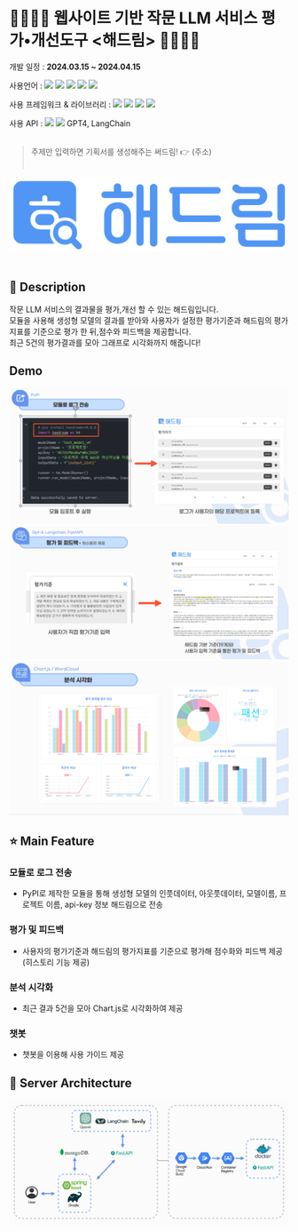 # 👨‍👨‍👧‍👦 웹사이트 기반 작문 LLM 서비스 평가•개선도구 <해드림> 👨‍👨‍👧‍👦

개발 일정 : **2024.03.15 ~ 2024.04.15**

사용언어 : <img src="https://img.shields.io/badge/java-007396?style=flat-square&logo=java&logoColor=white"/> <img src="https://img.shields.io/badge/Python-3776AB?style=flat-square&logo=Python&logoColor=white"/> <img src="https://img.shields.io/badge/JavaScript-F7DF1E?style=flat-square&logo=javascript&logoColor=black"/> <img src="https://img.shields.io/badge/HTML5-E34F26?style=flat-square&logo=html5&logoColor=white"/> <img src="https://img.shields.io/badge/CSS3-1572B6?style=flat-square&logo=css3&logoColor=white"/>

사용 프레임워크 & 라이브러리 : <img src="https://img.shields.io/badge/SpringBoot-6DB33F?style=flat-square&logo=SpringBoot&logoColor=white"> <img src="https://img.shields.io/badge/Gradle-02303A?style=flat-square&logo=Gradle&logoColor=white"> <img src="https://img.shields.io/badge/Thymeleaf-005F0F?style=flat-square&logo=Thymeleaf&logoColor=white"> <img src="https://img.shields.io/badge/jQuery-0769AD?style=flat-square&logo=jQuery&logoColor=white"> 

사용 API : <img src="https://img.shields.io/badge/fastapi-009688?style=flat-square&logo=fastapi&logoColor=white"> <img src="https://img.shields.io/badge/pypi-3775A9?style=flat-square&logo=pypi&logoColor=white">  GPT4, LangChain </br></br>

> 주제만 입력하면 기획서를 생성해주는 써드림! 👉 (주소) </br></br>

![해드림 로고](./해드림_깃헙/KakaoTalk_20240312_154237983_04.png) </br></br>

## 📃 Description
작문 LLM 서비스의 결과물을 평가,개선 할 수 있는 해드림입니다. </br>
모듈을 사용해 생성형 모델의 결과를 받아와 사용자가 설정한 평가기준과 해드림의 평가지표를 기준으로 평가 한 뒤,점수와 피드백을 제공합니다. </br> 최근 5건의 평가결과를 모아 그래프로 시각화까지 해줍니다!

## Demo
![해드림 예시1](./해드림_깃헙/demo1.png) </br>
![해드림 예시2](./해드림_깃헙/demo2.png) </br>
![해드림 예시3](./해드림_깃헙/demo3.png) </br>

## ⭐ Main Feature
### 모듈로 로그 전송
  - PyPI로 제작한 모듈을 통해 생성형 모델의 인풋데이터, 아웃풋데이터, 모델이름, 프로젝트 이름, api-key 정보 해드림으로 전송
### 평가 및 피드백
  - 사용자의 평가기준과 해드림의 평가지표를 기준으로 평가해 점수화와 피드백 제공 (히스토리 기능 제공)
### 분석 시각화
  - 최근 결과 5건을 모아 Chart.js로 시각화하여 제공
### 챗봇
  - 챗봇을 이용해 사용 가이드 제공

## 🔨 Server Architecture
![아키텍쳐 사진](./해드림_깃헙/아키텍처.png)

